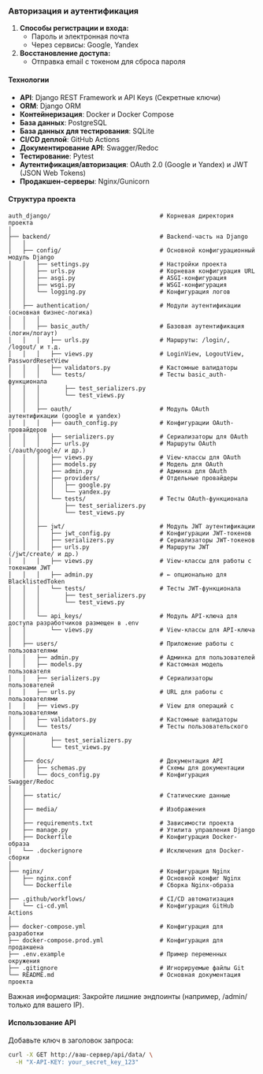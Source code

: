 ### Авторизация и аутентификация

1. **Способы регистрации и входа:**
    - Пароль и электронная почта
    - Через сервисы: Google, Yandex
2. **Восстановление доступа:**
    - Отправка email с токеном для сброса пароля

#### Технологии
- **API**: Django REST Framework и API Keys (Секретные ключи)
- **ORM**: Django ORM
- **Контейнеризация**: Docker и Docker Compose
- **База данных**: PostgreSQL
- **База данных для тестирования**: SQLite 
- **CI/CD деплой**: GitHub Actions
- **Документирование API**: Swagger/Redoc
- **Тестирование**: Pytest
- **Аутентификация/авторизация**: OAuth 2.0 (Google и Yandex) и JWT (JSON Web Tokens)
- **Продакшен-серверы**: Nginx/Gunicorn

#### Структура проекта
```
auth_django/                               # Корневая директория проекта
│
├── backend/                               # Backend-часть на Django
│   │
│   ├── config/                            # Основной конфигурационный модуль Django
│   │   ├── settings.py                    # Настройки проекта
│   │   ├── urls.py                        # Корневая конфигурация URL
│   │   ├── asgi.py                        # ASGI-конфигурация
│   │   ├── wsgi.py                        # WSGI-конфигурация
│   │   └── logging.py                     # Конфигурация логов
│   │
│   ├── authentication/                    # Модули аутентификации (основная бизнес-логика)
│   │   │
│   │   ├── basic_auth/                    # Базовая аутентификация (логин/логаут) 
│   │   │   ├── urls.py                    # Маршруты: /login/, /logout/ и т.д.
│   │   │   ├── views.py                   # LoginView, LogoutView, PasswordResetView
│   │   │   ├── validators.py              # Кастомные валидаторы
│   │   │   └── tests/                     # Тесты basic_auth-функционала
│   │   │       ├── test_serializers.py
│   │   │       └── test_views.py
│   │   │
│   │   ├── oauth/                         # Модуль OAuth аутентификации (google и yandex)
│   │   │   ├── oauth_config.py            # Конфигурации OAuth-провайдеров
│   │   │   ├── serializers.py             # Сериализаторы для OAuth
│   │   │   ├── urls.py                    # Маршруты OAuth (/oauth/google/ и др.)
│   │   │   ├── views.py                   # View-классы для OAuth
│   │   │   ├── models.py                  # Модель для OAuth
│   │   │   ├── admin.py                   # Админка для OAuth
│   │   │   ├── providers/                 # Отдельные провайдеры
│   │   │   │   ├── google.py
│   │   │   │   └── yandex.py
│   │   │   └── tests/                     # Тесты OAuth-функционала
│   │   │       ├── test_serializers.py
│   │   │       └── test_views.py
│   │   │
│   │   ├── jwt/                           # Модуль JWT аутентификации
│   │   │   ├── jwt_config.py              # Конфигурации JWT-токенов
│   │   │   ├── serializers.py             # Сериализаторы JWT-токенов
│   │   │   ├── urls.py                    # Маршруты JWT (/jwt/create/ и др.)
│   │   │   ├── views.py                   # View-классы для работы с токенами JWT
│   │   │   ├── admin.py                   # ← опционально для BlacklistedToken
│   │   │   └── tests/                     # Тесты JWT-функционала
│   │   │       ├── test_serializers.py
│   │   │       └── test_views.py
│   │   │
│   │   └── api_keys/                      # Модуль API-ключа для доступа разработчиков размещен в .env
│   │       └── views.py                   # View-классы для API-ключа
│   │
│   ├── users/                             # Приложение работы с пользователями
│   │   ├── admin.py                       # Админка для пользователей
│   │   ├── models.py                      # Кастомная модель пользователя
│   │   ├── serializers.py                 # Сериализаторы пользователей
│   │   ├── urls.py                        # URL для работы с пользователями
│   │   ├── views.py                       # View для операций с пользователями
│   │   ├── validators.py                  # Кастомные валидаторы
│   │   └── tests/                         # Тесты пользовательского функционала
│   │       ├── test_serializers.py
│   │       └── test_views.py
│   │   
│   ├── docs/                              # Документация API
│   │   ├── schemas.py                     # Схемы для документации
│   │   └── docs_config.py                 # Конфигурация Swagger/Redoc
│   │
│   ├── static/                            # Статические данные
│   │
│   ├── media/                             # Изображения
│   │
│   ├── requirements.txt                   # Зависимости проекта
│   ├── manage.py                          # Утилита управления Django
│   ├── Dockerfile                         # Конфигурация Docker-образа
│   └── .dockerignore                      # Исключения для Docker-сборки
│
├── nginx/                                 # Конфигурация Nginx
│   ├── nginx.conf                         # Основной конфиг Nginx
│   └── Dockerfile                         # Сборка Nginx-образа
│
├── .github/workflows/                     # CI/CD автоматизация
│   └── ci-cd.yml                          # Конфигурация GitHub Actions
│
├── docker-compose.yml                     # Конфигурация для разработки
├── docker-compose.prod.yml                # Конфигурация для продакшена
├── .env.example                           # Пример переменных окружения
├── .gitignore                             # Игнорируемые файлы Git
└── README.md                              # Основная документация проекта
```
Важная информация:
Закройте лишние эндпоинты (например, /admin/ только для вашего IP).

#### Использование API

Добавьте ключ в заголовок запроса:
```bash
curl -X GET http://ваш-сервер/api/data/ \
  -H "X-API-KEY: your_secret_key_123"
```
